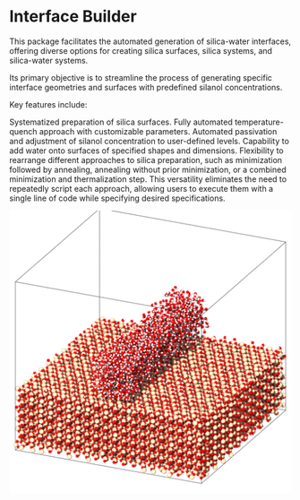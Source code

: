 # Interface Builder 
This package facilitates the automated generation of silica-water interfaces, offering diverse options for creating silica surfaces, silica systems, and silica-water systems.

Its primary objective is to streamline the process of generating specific interface geometries and surfaces with predefined silanol concentrations.

Key features include:

Systematized preparation of silica surfaces.
Fully automated temperature-quench approach with customizable parameters.
Automated passivation and adjustment of silanol concentration to user-defined levels.
Capability to add water onto surfaces of specified shapes and dimensions.
Flexibility to rearrange different approaches to silica preparation, such as minimization followed by annealing, annealing without prior minimization, or a combined minimization and thermalization step. This versatility eliminates the need to repeatedly script each approach, allowing users to execute them with a single line of code while specifying desired specifications.



![Silica-water system.](./water-silica.png) 